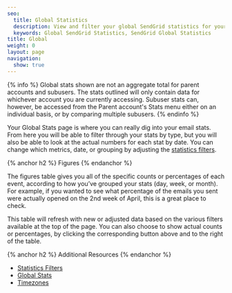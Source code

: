 ```yaml
---
seo:
  title: Global Statistics
  description: View and filter your global SendGrid statistics for your entire account.
  keywords: Global SendGrid Statistics, SendGrid Global Statistics
title: Global
weight: 0
layout: page
navigation:
  show: true
---
```



{% info %}
Global stats shown are not an aggregate total for parent accounts and subusers. The stats outlined will only contain data for whichever account you are currently accessing. Subuser stats can, however, be accessed from the Parent account's Stats menu either on an individual basis, or by comparing multiple subusers.
{% endinfo %}

Your Global Stats page is where you can really dig into your email stats. From here you will be able to filter through your stats by type, but you will also be able to look at the actual numbers for each stat by date. You can change which metrics, date, or grouping by adjusting the [statistics filters]({{root_url}}/User_Guide/Statistics/index.html#-Statistics-Filters).

{% anchor h2 %}
Figures
{% endanchor %}

The figures table gives you all of the specific counts or percentages of each event, according to how you’ve grouped your stats (day, week, or month). For example, if you wanted to see what percentage of the emails you sent were actually opened on the 2nd week of April, this is a great place to check.

This table will refresh with new or adjusted data based on the various filters available at the top of the page. You can also choose to show actual counts or percentages, by clicking the corresponding button above and to the right of the table.

{% anchor h2 %}
Additional Resources
{% endanchor %}

- [Statistics Filters]({{root_url}}/User_Guide/Statistics/index.html#-Statistics-Filters)
- [Global Stats]({{root_url}}/API_Reference/Web_API_v3/Stats/global.html)
- [Timezones]({{root_url}}/Glossary/timezone.html)
